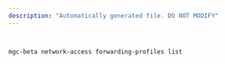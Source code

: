 ```yaml
---
description: "Automatically generated file. DO NOT MODIFY"
---
```


```bash


mgc-beta network-access forwarding-profiles list

```